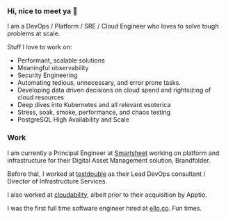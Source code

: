 ### Hi, nice to meet ya 👋

I am a DevOps / Platform / SRE / Cloud Engineer who loves to solve tough problems at scale. 

Stuff I love to work on:
- Performant, scalable solutions
- Meaningful observability
- Security Engineering
- Automating tedious, unnecessary, and error prone tasks. 
- Developing data driven decisions on cloud spend and rightsizing of cloud resources
- Deep dives into Kubernetes and all relevant esoterica
- Stress, soak, smoke, performance, and chaos testing
- PostgreSQL High Availability and Scale

### Work

I am currently a Principal Engineer at [Smartsheet](https://www.smartsheet.com/) working on platform and infrastructure for their Digital Asset Management solution, Brandfolder.

Before that, I worked at [testdouble](https://testdouble.com) as their Lead DevOps consultant / Director of Infrastructure Services.

I also worked at [cloudability](https://www.apptio.com/products/cloudability/), albeit prior to their acquisition by Apptio. 

I was the first full time software engineer hired at [ello.co](https://waxy.org/2024/01/the-quiet-death-of-ellos-big-dreams/). Fun times.
